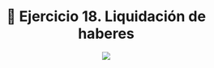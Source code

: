 <h1 align="center"> 📝 Ejercicio 18. Liquidación de haberes</h1>

<div align="center">
  <img src="https://media.giphy.com/media/5ZTycLGtyk2fsIwD1R/giphy.gif"/>
 </div>